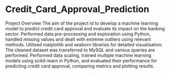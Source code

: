 # Credit_Card_Approval_Prediction

Project Overview
The aim of the project id to develop a machine learning model to predict credit card approval and evaluate its impact on the banking sector.
Performed data pre-processing and exploration using Python, handled missing values and dealt with extreme outliers using relevant methods. Utilised matplotlib and seaborn libraries for detailed visualisation.
The cleaned dataset was transferred to MySQL and various queries are performed.
Performed data scaling, trained multiple machine learning models using scikit-learn in Python, and evaluated their performance for predicting credit card approval, comparing metrics and plotting results.
